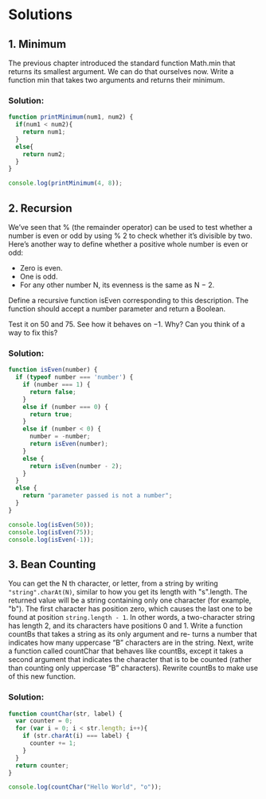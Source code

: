 # Solutions

## 1. Minimum
The previous chapter introduced the standard function Math.min that returns its smallest argument. We can do that ourselves now. Write a function min that takes two arguments and returns their minimum.

### Solution:
```js
function printMinimum(num1, num2) {
  if(num1 < num2){
    return num1;
  }
  else{
    return num2;
  }
}

console.log(printMinimum(4, 8));
```

## 2. Recursion
We’ve seen that % (the remainder operator) can be used to test whether a number is even or odd by using % 2 to check whether it’s divisible by two. Here’s another way to define whether a positive whole number is even
or odd:
* Zero is even.
* One is odd.
* For any other number N, its evenness is the same as N − 2.

Define a recursive function isEven corresponding to this description. The function should accept a number parameter and return a Boolean.

Test it on 50 and 75. See how it behaves on −1. Why? Can you think of a way to fix this?

### Solution:
```js
function isEven(number) {
  if (typeof number === 'number') {
    if (number === 1) {
      return false;
    }
    else if (number === 0) {
      return true;
    }
    else if (number < 0) {
      number = -number;
      return isEven(number);
    }
    else {
      return isEven(number - 2);
    }
  }
  else {
    return "parameter passed is not a number";
  }
}

console.log(isEven(50));
console.log(isEven(75));
console.log(isEven(-1));
```

## 3. Bean Counting
You can get the N th character, or letter, from a string by writing `"string".charAt(N)`, similar to how you get its length with "s".length. The returned value will be a string containing only one character (for example, "b"). The first character has position zero, which causes the last one to be found at position `string.length - 1`. In other words, a two-character string has length 2, and its characters have positions 0 and 1.
Write a function countBs that takes a string as its only argument and re- turns a number that indicates how many uppercase “B” characters are in the string.
Next, write a function called countChar that behaves like countBs, except it takes a second argument that indicates the character that is to be counted (rather than counting only uppercase “B” characters). Rewrite countBs to make use of this new function.

### Solution:
```js
function countChar(str, label) {
  var counter = 0;
  for (var i = 0; i < str.length; i++){
    if (str.charAt(i) === label) {
      counter += 1;
    }
  }
  return counter;
}

console.log(countChar("Hello World", "o"));
```